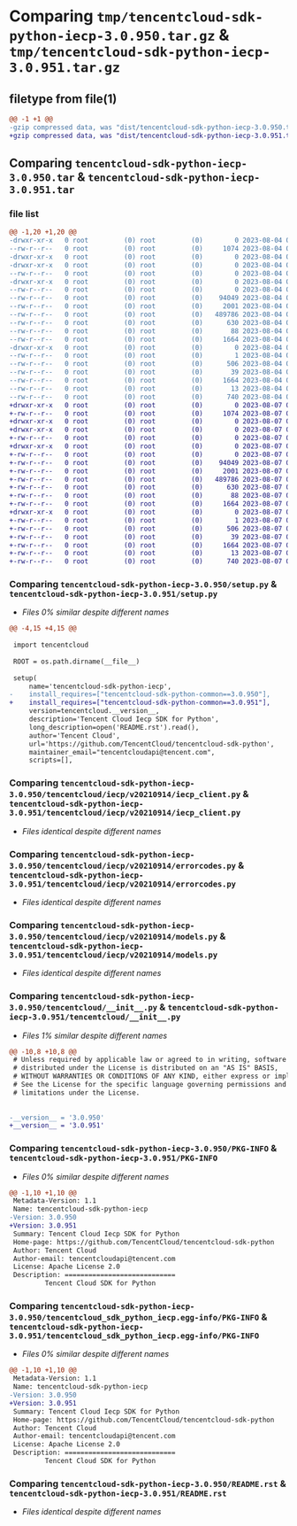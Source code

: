 # Comparing `tmp/tencentcloud-sdk-python-iecp-3.0.950.tar.gz` & `tmp/tencentcloud-sdk-python-iecp-3.0.951.tar.gz`

## filetype from file(1)

```diff
@@ -1 +1 @@
-gzip compressed data, was "dist/tencentcloud-sdk-python-iecp-3.0.950.tar", last modified: Fri Aug  4 00:28:29 2023, max compression
+gzip compressed data, was "dist/tencentcloud-sdk-python-iecp-3.0.951.tar", last modified: Mon Aug  7 00:28:09 2023, max compression
```

## Comparing `tencentcloud-sdk-python-iecp-3.0.950.tar` & `tencentcloud-sdk-python-iecp-3.0.951.tar`

### file list

```diff
@@ -1,20 +1,20 @@
-drwxr-xr-x   0 root         (0) root         (0)        0 2023-08-04 00:28:29.000000 tencentcloud-sdk-python-iecp-3.0.950/
--rw-r--r--   0 root         (0) root         (0)     1074 2023-08-04 00:28:29.000000 tencentcloud-sdk-python-iecp-3.0.950/setup.py
-drwxr-xr-x   0 root         (0) root         (0)        0 2023-08-04 00:28:29.000000 tencentcloud-sdk-python-iecp-3.0.950/tencentcloud/
-drwxr-xr-x   0 root         (0) root         (0)        0 2023-08-04 00:28:29.000000 tencentcloud-sdk-python-iecp-3.0.950/tencentcloud/iecp/
--rw-r--r--   0 root         (0) root         (0)        0 2023-08-04 00:28:29.000000 tencentcloud-sdk-python-iecp-3.0.950/tencentcloud/iecp/__init__.py
-drwxr-xr-x   0 root         (0) root         (0)        0 2023-08-04 00:28:29.000000 tencentcloud-sdk-python-iecp-3.0.950/tencentcloud/iecp/v20210914/
--rw-r--r--   0 root         (0) root         (0)        0 2023-08-04 00:28:29.000000 tencentcloud-sdk-python-iecp-3.0.950/tencentcloud/iecp/v20210914/__init__.py
--rw-r--r--   0 root         (0) root         (0)    94049 2023-08-04 00:28:29.000000 tencentcloud-sdk-python-iecp-3.0.950/tencentcloud/iecp/v20210914/iecp_client.py
--rw-r--r--   0 root         (0) root         (0)     2001 2023-08-04 00:28:29.000000 tencentcloud-sdk-python-iecp-3.0.950/tencentcloud/iecp/v20210914/errorcodes.py
--rw-r--r--   0 root         (0) root         (0)   489786 2023-08-04 00:28:29.000000 tencentcloud-sdk-python-iecp-3.0.950/tencentcloud/iecp/v20210914/models.py
--rw-r--r--   0 root         (0) root         (0)      630 2023-08-04 00:28:29.000000 tencentcloud-sdk-python-iecp-3.0.950/tencentcloud/__init__.py
--rw-r--r--   0 root         (0) root         (0)       88 2023-08-04 00:28:29.000000 tencentcloud-sdk-python-iecp-3.0.950/setup.cfg
--rw-r--r--   0 root         (0) root         (0)     1664 2023-08-04 00:28:29.000000 tencentcloud-sdk-python-iecp-3.0.950/PKG-INFO
-drwxr-xr-x   0 root         (0) root         (0)        0 2023-08-04 00:28:29.000000 tencentcloud-sdk-python-iecp-3.0.950/tencentcloud_sdk_python_iecp.egg-info/
--rw-r--r--   0 root         (0) root         (0)        1 2023-08-04 00:28:29.000000 tencentcloud-sdk-python-iecp-3.0.950/tencentcloud_sdk_python_iecp.egg-info/dependency_links.txt
--rw-r--r--   0 root         (0) root         (0)      506 2023-08-04 00:28:29.000000 tencentcloud-sdk-python-iecp-3.0.950/tencentcloud_sdk_python_iecp.egg-info/SOURCES.txt
--rw-r--r--   0 root         (0) root         (0)       39 2023-08-04 00:28:29.000000 tencentcloud-sdk-python-iecp-3.0.950/tencentcloud_sdk_python_iecp.egg-info/requires.txt
--rw-r--r--   0 root         (0) root         (0)     1664 2023-08-04 00:28:29.000000 tencentcloud-sdk-python-iecp-3.0.950/tencentcloud_sdk_python_iecp.egg-info/PKG-INFO
--rw-r--r--   0 root         (0) root         (0)       13 2023-08-04 00:28:29.000000 tencentcloud-sdk-python-iecp-3.0.950/tencentcloud_sdk_python_iecp.egg-info/top_level.txt
--rw-r--r--   0 root         (0) root         (0)      740 2023-08-04 00:28:29.000000 tencentcloud-sdk-python-iecp-3.0.950/README.rst
+drwxr-xr-x   0 root         (0) root         (0)        0 2023-08-07 00:28:09.000000 tencentcloud-sdk-python-iecp-3.0.951/
+-rw-r--r--   0 root         (0) root         (0)     1074 2023-08-07 00:28:09.000000 tencentcloud-sdk-python-iecp-3.0.951/setup.py
+drwxr-xr-x   0 root         (0) root         (0)        0 2023-08-07 00:28:09.000000 tencentcloud-sdk-python-iecp-3.0.951/tencentcloud/
+drwxr-xr-x   0 root         (0) root         (0)        0 2023-08-07 00:28:09.000000 tencentcloud-sdk-python-iecp-3.0.951/tencentcloud/iecp/
+-rw-r--r--   0 root         (0) root         (0)        0 2023-08-07 00:28:09.000000 tencentcloud-sdk-python-iecp-3.0.951/tencentcloud/iecp/__init__.py
+drwxr-xr-x   0 root         (0) root         (0)        0 2023-08-07 00:28:09.000000 tencentcloud-sdk-python-iecp-3.0.951/tencentcloud/iecp/v20210914/
+-rw-r--r--   0 root         (0) root         (0)        0 2023-08-07 00:28:09.000000 tencentcloud-sdk-python-iecp-3.0.951/tencentcloud/iecp/v20210914/__init__.py
+-rw-r--r--   0 root         (0) root         (0)    94049 2023-08-07 00:28:09.000000 tencentcloud-sdk-python-iecp-3.0.951/tencentcloud/iecp/v20210914/iecp_client.py
+-rw-r--r--   0 root         (0) root         (0)     2001 2023-08-07 00:28:09.000000 tencentcloud-sdk-python-iecp-3.0.951/tencentcloud/iecp/v20210914/errorcodes.py
+-rw-r--r--   0 root         (0) root         (0)   489786 2023-08-07 00:28:09.000000 tencentcloud-sdk-python-iecp-3.0.951/tencentcloud/iecp/v20210914/models.py
+-rw-r--r--   0 root         (0) root         (0)      630 2023-08-07 00:28:09.000000 tencentcloud-sdk-python-iecp-3.0.951/tencentcloud/__init__.py
+-rw-r--r--   0 root         (0) root         (0)       88 2023-08-07 00:28:09.000000 tencentcloud-sdk-python-iecp-3.0.951/setup.cfg
+-rw-r--r--   0 root         (0) root         (0)     1664 2023-08-07 00:28:09.000000 tencentcloud-sdk-python-iecp-3.0.951/PKG-INFO
+drwxr-xr-x   0 root         (0) root         (0)        0 2023-08-07 00:28:09.000000 tencentcloud-sdk-python-iecp-3.0.951/tencentcloud_sdk_python_iecp.egg-info/
+-rw-r--r--   0 root         (0) root         (0)        1 2023-08-07 00:28:09.000000 tencentcloud-sdk-python-iecp-3.0.951/tencentcloud_sdk_python_iecp.egg-info/dependency_links.txt
+-rw-r--r--   0 root         (0) root         (0)      506 2023-08-07 00:28:09.000000 tencentcloud-sdk-python-iecp-3.0.951/tencentcloud_sdk_python_iecp.egg-info/SOURCES.txt
+-rw-r--r--   0 root         (0) root         (0)       39 2023-08-07 00:28:09.000000 tencentcloud-sdk-python-iecp-3.0.951/tencentcloud_sdk_python_iecp.egg-info/requires.txt
+-rw-r--r--   0 root         (0) root         (0)     1664 2023-08-07 00:28:09.000000 tencentcloud-sdk-python-iecp-3.0.951/tencentcloud_sdk_python_iecp.egg-info/PKG-INFO
+-rw-r--r--   0 root         (0) root         (0)       13 2023-08-07 00:28:09.000000 tencentcloud-sdk-python-iecp-3.0.951/tencentcloud_sdk_python_iecp.egg-info/top_level.txt
+-rw-r--r--   0 root         (0) root         (0)      740 2023-08-07 00:28:09.000000 tencentcloud-sdk-python-iecp-3.0.951/README.rst
```

### Comparing `tencentcloud-sdk-python-iecp-3.0.950/setup.py` & `tencentcloud-sdk-python-iecp-3.0.951/setup.py`

 * *Files 0% similar despite different names*

```diff
@@ -4,15 +4,15 @@
 
 import tencentcloud
 
 ROOT = os.path.dirname(__file__)
 
 setup(
     name='tencentcloud-sdk-python-iecp',
-    install_requires=["tencentcloud-sdk-python-common==3.0.950"],
+    install_requires=["tencentcloud-sdk-python-common==3.0.951"],
     version=tencentcloud.__version__,
     description='Tencent Cloud Iecp SDK for Python',
     long_description=open('README.rst').read(),
     author='Tencent Cloud',
     url='https://github.com/TencentCloud/tencentcloud-sdk-python',
     maintainer_email="tencentcloudapi@tencent.com",
     scripts=[],
```

### Comparing `tencentcloud-sdk-python-iecp-3.0.950/tencentcloud/iecp/v20210914/iecp_client.py` & `tencentcloud-sdk-python-iecp-3.0.951/tencentcloud/iecp/v20210914/iecp_client.py`

 * *Files identical despite different names*

### Comparing `tencentcloud-sdk-python-iecp-3.0.950/tencentcloud/iecp/v20210914/errorcodes.py` & `tencentcloud-sdk-python-iecp-3.0.951/tencentcloud/iecp/v20210914/errorcodes.py`

 * *Files identical despite different names*

### Comparing `tencentcloud-sdk-python-iecp-3.0.950/tencentcloud/iecp/v20210914/models.py` & `tencentcloud-sdk-python-iecp-3.0.951/tencentcloud/iecp/v20210914/models.py`

 * *Files identical despite different names*

### Comparing `tencentcloud-sdk-python-iecp-3.0.950/tencentcloud/__init__.py` & `tencentcloud-sdk-python-iecp-3.0.951/tencentcloud/__init__.py`

 * *Files 1% similar despite different names*

```diff
@@ -10,8 +10,8 @@
 # Unless required by applicable law or agreed to in writing, software
 # distributed under the License is distributed on an "AS IS" BASIS,
 # WITHOUT WARRANTIES OR CONDITIONS OF ANY KIND, either express or implied.
 # See the License for the specific language governing permissions and
 # limitations under the License.
 
 
-__version__ = '3.0.950'
+__version__ = '3.0.951'
```

### Comparing `tencentcloud-sdk-python-iecp-3.0.950/PKG-INFO` & `tencentcloud-sdk-python-iecp-3.0.951/PKG-INFO`

 * *Files 0% similar despite different names*

```diff
@@ -1,10 +1,10 @@
 Metadata-Version: 1.1
 Name: tencentcloud-sdk-python-iecp
-Version: 3.0.950
+Version: 3.0.951
 Summary: Tencent Cloud Iecp SDK for Python
 Home-page: https://github.com/TencentCloud/tencentcloud-sdk-python
 Author: Tencent Cloud
 Author-email: tencentcloudapi@tencent.com
 License: Apache License 2.0
 Description: ============================
         Tencent Cloud SDK for Python
```

### Comparing `tencentcloud-sdk-python-iecp-3.0.950/tencentcloud_sdk_python_iecp.egg-info/PKG-INFO` & `tencentcloud-sdk-python-iecp-3.0.951/tencentcloud_sdk_python_iecp.egg-info/PKG-INFO`

 * *Files 0% similar despite different names*

```diff
@@ -1,10 +1,10 @@
 Metadata-Version: 1.1
 Name: tencentcloud-sdk-python-iecp
-Version: 3.0.950
+Version: 3.0.951
 Summary: Tencent Cloud Iecp SDK for Python
 Home-page: https://github.com/TencentCloud/tencentcloud-sdk-python
 Author: Tencent Cloud
 Author-email: tencentcloudapi@tencent.com
 License: Apache License 2.0
 Description: ============================
         Tencent Cloud SDK for Python
```

### Comparing `tencentcloud-sdk-python-iecp-3.0.950/README.rst` & `tencentcloud-sdk-python-iecp-3.0.951/README.rst`

 * *Files identical despite different names*

